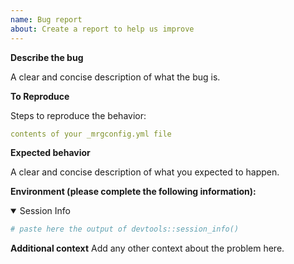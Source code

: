 ```yaml
---
name: Bug report
about: Create a report to help us improve
---
```

  
**Describe the bug**
  
  A clear and concise description of what the bug is.

**To Reproduce**
  
  Steps to reproduce the behavior:
  
```yaml
contents of your _mrgconfig.yml file
```

**Expected behavior**
  
  A clear and concise description of what you expected to happen.

**Environment (please complete the following information):**

<details open>
<summary> Session Info </summary>  

  ```r
  # paste here the output of devtools::session_info()
  
  
  ```
  
</details>


**Additional context**
  Add any other context about the problem here.